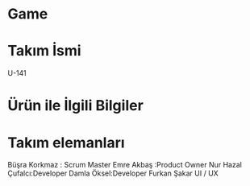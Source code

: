 # Game
# Takım İsmi
U-141
# Ürün ile İlgili Bilgiler
# Takım elemanları
Büşra Korkmaz : Scrum Master
Emre Akbaş :Product Owner
Nur Hazal Çufalcı:Developer
Damla Öksel:Developer
Furkan Şakar UI / UX




